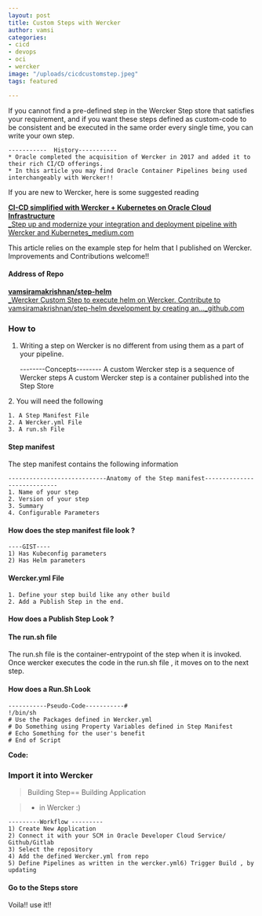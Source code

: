 ```yaml
---
layout: post
title: Custom Steps with Wercker
author: vamsi
categories:
- cicd
- devops
- oci
- wercker
image: "/uploads/cicdcustomstep.jpeg"
tags: featured

---
```

If you cannot find a pre-defined step in the Wercker Step store that satisfies your requirement, and if you want these steps defined as custom-code to be consistent and be executed in the same order every single time, you can write your own step.

    -----------  History-----------
    * Oracle completed the acquisition of Wercker in 2017 and added it to their rich CI/CD offerings. 
    * In this article you may find Oracle Container Pipelines being used interchangeably with Wercker!!

If you are new to Wercker, here is some suggested reading

[**CI-CD simplified with Wercker + Kubernetes on Oracle Cloud Infrastructure**  
_Step up and modernize your integration and deployment pipeline with Wercker and Kubernetes_medium.com](https://medium.com/jsonlovesyaml/ci-cd-simplified-with-wercker-kubernetes-on-oracle-cloud-infrastructure-a2332497d36f "https://medium.com/jsonlovesyaml/ci-cd-simplified-with-wercker-kubernetes-on-oracle-cloud-infrastructure-a2332497d36f")

This article relies on the example step for helm that I published on Wercker. Improvements and Contributions welcome!!

#### Address of Repo

[**vamsiramakrishnan/step-helm**  
_Wercker Custom Step to execute helm on Wercker. Contribute to vamsiramakrishnan/step-helm development by creating an…_github.com](https://github.com/vamsiramakrishnan/step-helm "https://github.com/vamsiramakrishnan/step-helm")

### How to

1. Writing a step on Wercker is no different from using them as a part of your pipeline.

   \--------Concepts--------
   A custom Wercker step is a sequence of Wercker steps A custom Wercker step is a container published into the Step Store

2\. You will need the following

    1. A Step Manifest File 
    2. A Wercker.yml File
    3. A run.sh File

#### Step manifest

The step manifest contains the following information

    ----------------------------Anatomy of the Step manifest----------------------------
    1. Name of your step 
    2. Version of your step 
    3. Summary
    4. Configurable Parameters

#### How does the step manifest file look ?

    ----GIST----
    1) Has Kubeconfig parameters 
    2) Has Helm parameters

#### Wercker.yml File

    1. Define your step build like any other build
    2. Add a Publish Step in the end. 

#### How does a Publish Step Look ?

#### The run.sh file

The run.sh file is the container-entrypoint of the step when it is invoked. Once wercker executes the code in the run.sh file , it moves on to the next step.

#### How does a Run.Sh Look

    -----------Pseudo-Code-----------#
    !/bin/sh
    # Use the Packages defined in Wercker.yml
    # Do Something using Property Variables defined in Step Manifest
    # Echo Something for the user's benefit
    # End of Script

**Code:**

### Import it into Wercker

> Building Step== Building Application

> * in Wercker :)

    ---------Workflow ---------
    1) Create New Application
    2) Connect it with your SCM in Oracle Developer Cloud Service/ Github/Gitlab
    3) Select the repository
    4) Add the defined Wercker.yml from repo 
    5) Define Pipelines as written in the wercker.yml6) Trigger Build , by updating 

#### Go to the Steps store

Voila!! use it!!